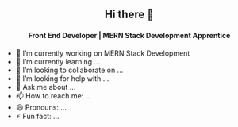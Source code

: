 
## <p align='center'> Hi there 👋</p>

#### <p align='center'>Front End Developer | MERN Stack Development Apprentice</p>

- 🔭 I’m currently working on MERN Stack Development
- 🌱 I’m currently learning ...
- 👯 I’m looking to collaborate on ...
- 🤔 I’m looking for help with ...
- 💬 Ask me about ...
- 📫 How to reach me: ...
- 😄 Pronouns: ...
- ⚡ Fun fact: ...
